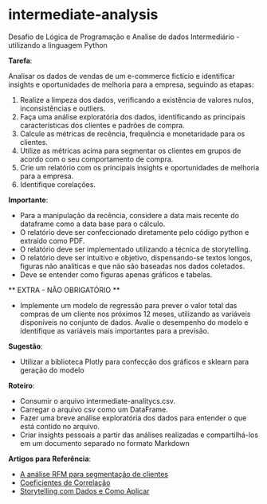 # intermediate-analysis
Desafio de Lógica de Programação e Analise de dados Intermediário - utilizando a linguagem Python

**Tarefa**:

Analisar os dados de vendas de um e-commerce fictício e identificar insights e oportunidades de melhoria para a empresa, seguindo as etapas:

1. Realize a limpeza dos dados, verificando a existência de valores nulos, inconsistências e outliers.
2. Faça uma análise exploratória dos dados, identificando as principais características dos clientes e padrões de compra.
3. Calcule as métricas de recência, frequência e monetaridade para os clientes.
4. Utilize as métricas acima para segmentar os clientes em grupos de acordo com o seu comportamento de compra.
4. Crie um relatório com os principais insights e oportunidades de melhoria para a empresa.
5. Identifique corelações.

**Importante**: 
* Para a manipulação da recência, considere a data mais recente do dataframe como a data base para o cálculo.
* O relatório deve ser confeccionado diretamente pelo código python e extraído como PDF.
* O relatório deve ser implementado utilizando a técnica de storytelling.
* O relatório deve ser intuitivo e objetivo, dispensando-se textos longos, figuras não analíticas e que não são baseadas nos dados coletados.
* Deve se entender como figuras apenas gráficos e tabelas.


** EXTRA - NÃO OBRIGATÓRIO	**
* Implemente um modelo de regressão para prever o valor total das compras de um cliente nos próximos 12 meses, utilizando as variáveis disponíveis no conjunto de dados. Avalie o desempenho do modelo e identifique as variáveis mais importantes para a previsão. 

**Sugestão**:
* Utilizar a biblioteca Plotly para confecção dos gráficos e sklearn para geração do modelo

**Roteiro**:

* Consumir o arquivo intermediate-analitycs.csv.
* Carregar o arquivo csv como um DataFrame.
* Fazer uma breve análise exploratória dos dados para entender o que está contido no arquivo.
* Criar insights pessoais a partir das análises realizadas e compartilhá-los em um documento separado no formato Markdown

**Artigos para Referência**:

* [A análise RFM para segmentação de clientes](https://vidadeproduto.com.br/analise-rfm/)
* [Coeficientes de Correlação](https://statplace.com.br/blog/coeficientes-de-correlacao/)
* [Storytelling com Dados e Como Aplicar](https://br.hubspot.com/blog/marketing/storytelling-com-dados)
